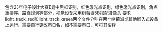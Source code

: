 包含23年电子设计大赛E题中黑框识别，红色激光点识别，绿色激光点识别，角点重排序，路径规划等部分，视觉设备采用树莓派5B搭配摄像头
要求light_track_red和light_track_green两个文件分别在两个树莓派或其他嵌入式设备上运行，需要自行更改串口名，如不需要串口，可将其注释

